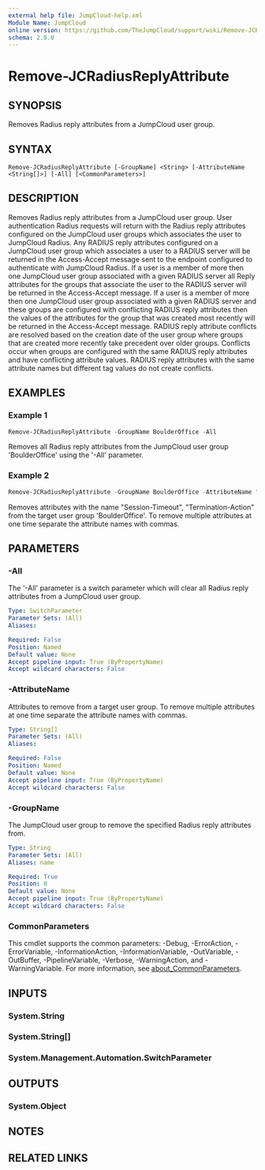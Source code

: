 ```yaml
---
external help file: JumpCloud-help.xml
Module Name: JumpCloud
online version: https://github.com/TheJumpCloud/support/wiki/Remove-JCRadiusReplyAttribute
schema: 2.0.0
---
```


# Remove-JCRadiusReplyAttribute

## SYNOPSIS
Removes Radius reply attributes from a JumpCloud user group.

## SYNTAX

```
Remove-JCRadiusReplyAttribute [-GroupName] <String> [-AttributeName <String[]>] [-All] [<CommonParameters>]
```

## DESCRIPTION
Removes Radius reply attributes from a JumpCloud user group. User authentication Radius requests will return with the Radius reply attributes configured on the JumpCloud user groups which associates the user to JumpCloud Radius.
Any RADIUS reply attributes configured on a JumpCloud user group which associates a user to a RADIUS server will be returned in the Access-Accept message sent to the endpoint configured to authenticate with JumpCloud Radius. If a user is a member of more then one JumpCloud user group associated with a given RADIUS server all Reply attributes for the groups that associate the user to the RADIUS server will be returned in the Access-Accept message.
If a user is a member of more then one JumpCloud user group associated with a given RADIUS server and these groups are configured with conflicting RADIUS reply attributes then the values of the attributes for the group that was created most recently will be returned in the Access-Accept message.
RADIUS reply attribute conflicts are resolved based on the creation date of the user group where groups that are created more recently take precedent over older groups. Conflicts occur when groups are configured with the same RADIUS reply attributes and have conflicting attribute values. RADIUS reply attributes with the same attribute names but different tag values do not create conflicts.

## EXAMPLES

### Example 1
```powershell
Remove-JCRadiusReplyAttribute -GroupName BoulderOffice -All
```

Removes all Radius reply attributes from the JumpCloud user group 'BoulderOffice' using the '-All' parameter.

### Example 2
```powershell
Remove-JCRadiusReplyAttribute -GroupName BoulderOffice -AttributeName "Session-Timeout", "Termination-Action"
```

Removes attributes with the name "Session-Timeout", "Termination-Action" from the target user group 'BoulderOffice'. To remove multiple attributes at one time separate the attribute names with commas.

## PARAMETERS

### -All
The '-All' parameter is a switch parameter which will clear all Radius reply attributes from a JumpCloud user group.

```yaml
Type: SwitchParameter
Parameter Sets: (All)
Aliases:

Required: False
Position: Named
Default value: None
Accept pipeline input: True (ByPropertyName)
Accept wildcard characters: False
```

### -AttributeName
Attributes to remove from a target user group. To remove multiple attributes at one time separate the attribute names with commas.

```yaml
Type: String[]
Parameter Sets: (All)
Aliases:

Required: False
Position: Named
Default value: None
Accept pipeline input: True (ByPropertyName)
Accept wildcard characters: False
```

### -GroupName
The JumpCloud user group to remove the specified Radius reply attributes from.


```yaml
Type: String
Parameter Sets: (All)
Aliases: name

Required: True
Position: 0
Default value: None
Accept pipeline input: True (ByPropertyName)
Accept wildcard characters: False
```

### CommonParameters
This cmdlet supports the common parameters: -Debug, -ErrorAction, -ErrorVariable, -InformationAction, -InformationVariable, -OutVariable, -OutBuffer, -PipelineVariable, -Verbose, -WarningAction, and -WarningVariable. For more information, see [about_CommonParameters](http://go.microsoft.com/fwlink/?LinkID=113216).

## INPUTS

### System.String
### System.String[]
### System.Management.Automation.SwitchParameter
## OUTPUTS

### System.Object
## NOTES

## RELATED LINKS

